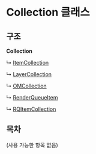 # Collection 클래스

## 구조

**Collection**

↳ [ItemCollection](https://github.com/AffectScript/affectscript-docs/tree/306de14a6253b187416c39813dcd85cd8989dc14/javascript-api/콜렉션%20API/itemcollection-class.md)

↳ [LayerCollection](https://github.com/AffectScript/affectscript-docs/tree/306de14a6253b187416c39813dcd85cd8989dc14/javascript-api/콜렉션%20API/layercollection-class.md)

↳ [OMCollection](https://github.com/AffectScript/affectscript-docs/tree/306de14a6253b187416c39813dcd85cd8989dc14/javascript-api/콜렉션%20API/omcollection-class.md)

↳ [RenderQueueItem](https://github.com/AffectScript/affectscript-docs/tree/306de14a6253b187416c39813dcd85cd8989dc14/javascript-api/콜렉션%20API/renderqueueitem-class.md)

↳ [RQItemCollection](https://github.com/AffectScript/affectscript-docs/tree/306de14a6253b187416c39813dcd85cd8989dc14/javascript-api/콜렉션%20API/rqitemcollection-class.md)

## 목차

\(사용 가능한 항목 없음\)

